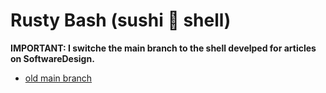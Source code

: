 # Rusty Bash (sushi 🍣 shell)


**IMPORTANT: I switche the main branch to the shell develped for articles on SoftwareDesign.**

* [old main branch](https://github.com/shellgei/rusty_bash/tree/alpha_main)

